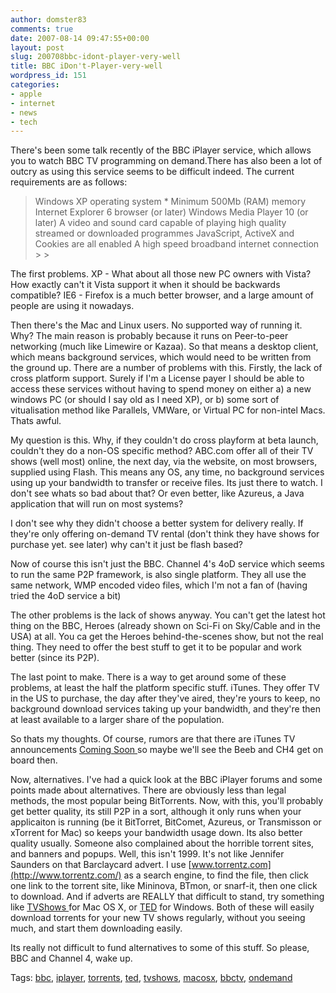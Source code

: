 ```yaml
---
author: domster83
comments: true
date: 2007-08-14 09:47:55+00:00
layout: post
slug: 200708bbc-idont-player-very-well
title: BBC iDon't-Player-very-well
wordpress_id: 151
categories:
- apple
- internet
- news
- tech
---
```


There's been some talk recently of the BBC iPlayer service, which allows you to watch BBC TV programming on demand.There has also been a lot of outcry as using this service seems to be difficult indeed.
The current requirements are as follows:




<blockquote>Windows XP operating system *
Minimum 500Mb (RAM) memory
Internet Explorer 6 browser (or later)
Windows Media Player 10 (or later)
A video and sound card capable of playing high quality streamed or downloaded programmes
JavaScript, ActiveX and Cookies are all enabled
A high speed broadband internet connection
> 
> </blockquote>




The first problems. XP - What about all those new PC owners with Vista? How exactly can't it Vista support it when it should be backwards compatible?
IE6 - Firefox is a much better browser, and a large amount of people are using it nowadays.




Then there's the Mac and Linux users. No supported way of running it. Why? The main reason is probably because it runs on Peer-to-peer networking (much like Limewire or Kazaa). So that means a desktop client, which means background services, which would need to be written from the ground up. There are a number of problems with this. Firstly, the lack of cross platform support. Surely if I'm a License payer I should be able to access these services without having to spend money on either a) a new windows PC (or should I say old as I need XP), or b) some sort of vitualisation method like Parallels, VMWare, or Virtual PC for non-intel Macs. Thats awful.




<!-- more -->




My question is this. Why, if they couldn't do cross playform at beta launch, couldn't they do a non-OS specific method? ABC.com offer all of their TV shows (well most) online, the next day, via the website, on most browsers, supplied using Flash. This means any OS, any time, no background services using up your bandwidth to transfer or receive files. Its just there to watch. I don't see whats so bad about that?
Or even better, like Azureus, a Java application that will run on most systems?




I don't see why they didn't choose a better system for delivery really. If they're only offering on-demand TV rental (don't think they have shows for purchase yet. see later) why can't it just be flash based?




Now of course this isn't just the BBC. Channel 4's 4oD service which seems to run the same P2P framework, is also single platform. They all use the same network, WMP encoded video files, which I'm not a fan of (having tried the 4oD service a bit)




The other problems is the lack of shows anyway. You can't get the latest hot thing on the BBC, Heroes (already shown on Sci-Fi on Sky/Cable and in the USA) at all. You ca get the Heroes behind-the-scenes show, but not the real thing. They need to offer the best stuff to get it to be popular and work better (since its P2P).




The last point to make. There is a way to get around some of these problems, at least the half the platform specific stuff.
iTunes.
They offer TV in the US to purchase, the day after they've aired, they're yours to keep, no background download services taking up your bandwidth, and they're then at least available to a larger share of the population.




So thats my thoughts. Of course, rumors are that there are iTunes TV announcements [Coming Soon  ](http://www.macrumors.com/2007/08/08/itunes-uk-movies-and-tv-soon/)so maybe we'll see the Beeb and CH4 get on board then.




Now, alternatives. I've had a quick look at the BBC iPlayer forums and some points made about alternatives. There are obviously less than legal methods, the most popular being BitTorrents. Now, with this, you'll probably get better quality, its still P2P in a sort, although it only runs when your applicaiton is running (be it BitTorret, BitComet, Azureus, or Transmisson or xTorrent for Mac) so keeps your bandwidth usage down. Its also better quality usually. Someone also complained about the horrible torrent sites, and banners and popups. Well, this isn't 1999. It's not like Jennifer Saunders on that Barclaycard advert. I use [www.torrentz.com](http://www.torrentz.com/) as a search engine, to find the file, then click one link to the torrent site, like Mininova, BTmon, or snarf-it, then one click to download. And if adverts are REALLY that difficult to stand, try something like [TVShows ](http://tvshows.sourceforge.net/)for Mac OS X, or [TED](http://www.ted.nu) for Windows. Both of these will easily download torrents for your new TV shows regularly, without you seeing much, and start them downloading easily.




Its really not difficult to fund alternatives to some of this stuff. So please, BBC and Channel 4, wake up.




Tags: [bbc](http://technorati.com/tags/bbc), [iplayer](http://technorati.com/tags/iplayer), [torrents](http://technorati.com/tags/torrents), [ted](http://technorati.com/tags/ted), [tvshows](http://technorati.com/tags/tvshows), [macosx](http://technorati.com/tags/macosx), [bbctv](http://technorati.com/tags/bbctv), [ondemand](http://technorati.com/tags/ondemand)
